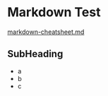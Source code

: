Markdown Test
=============
[markdown-cheatsheet.md](https://gist.github.com/mignonstyle/083c9e1651d7734f84c99b8cf49d57fa)

SubHeading
----------

* a
* b
* c
